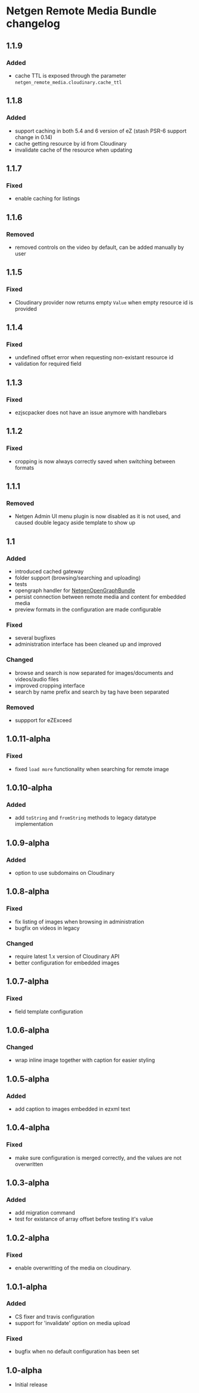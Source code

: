 # Netgen Remote Media Bundle changelog

## 1.1.9

### Added

* cache TTL is exposed through the parameter `netgen_remote_media.cloudinary.cache_ttl`

###

## 1.1.8

### Added

* support caching in both 5.4 and 6 version of eZ (stash PSR-6 support change in 0.14)
* cache getting resource by id from Cloudinary
* invalidate cache of the resource when updating

## 1.1.7

### Fixed

* enable caching for listings

##  1.1.6

### Removed

* removed controls on the video by default, can be added manually by user

##  1.1.5

### Fixed

* Cloudinary provider now returns empty `Value` when empty resource id is provided

## 1.1.4

### Fixed

* undefined offset error when requesting non-existant resource id
* validation for required field

## 1.1.3

### Fixed

* ezjscpacker does not have an issue anymore with handlebars

## 1.1.2

### Fixed

* cropping is now always correctly saved when switching between formats

## 1.1.1

### Removed

* Netgen Admin UI menu plugin is now disabled as it is not used, and caused double legacy aside template to show up

## 1.1

### Added

* introduced cached gateway
* folder support (browsing/searching and uploading)
* tests
* opengraph handler for [NetgenOpenGraphBundle](https://github.com/netgen/NetgenOpenGraphBundle)
* persist connection between remote media and content for embedded media
* preview formats in the configuration are made configurable

### Fixed

* several bugfixes
* administration interface has been cleaned up and improved

### Changed

* browse and search is now separated for images/documents and videos/audio files
* improved cropping interface
* search by name prefix and search by tag have been separated

### Removed

* suppport for eZExceed

## 1.0.11-alpha

### Fixed

* fixed `load more` functionality when searching for remote image

## 1.0.10-alpha

### Added

* add `toString` and `fromString` methods to legacy datatype implementation

## 1.0.9-alpha

### Added

* option to use subdomains on Cloudinary

## 1.0.8-alpha

### Fixed

* fix listing of images when browsing in administration
* bugfix on videos in legacy
### Changed

* require latest 1.x version of Cloudinary API
* better configuration for embedded images

## 1.0.7-alpha

### Fixed

* field template configuration

## 1.0.6-alpha

### Changed

* wrap inline image together with caption for easier styling

## 1.0.5-alpha

### Added

* add caption to images embedded in ezxml text

## 1.0.4-alpha

### Fixed

* make sure configuration is merged correctly, and the values are not overwritten

## 1.0.3-alpha

### Added

* add migration command
* test for existance of array offset before testing it's value

## 1.0.2-alpha

### Fixed

* enable overwritting of the media on cloudinary.

## 1.0.1-alpha

### Added

* CS fixer and travis configuration
* support for 'invalidate' option on media upload

### Fixed

* bugfix when no default configuration has been set

## 1.0-alpha

* Initial release
